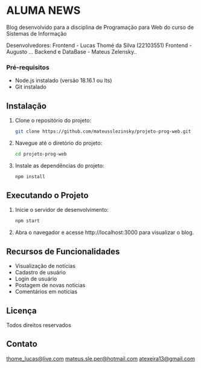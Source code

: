 # ALUMA NEWS

Blog desenvolvido para a disciplina de Programação para Web do curso de Sistemas de Informação

Desenvolvedores:
Frontend - Lucas Thomé da Silva (22103551)
Frontend - Augusto ...
Backend e DataBase - Mateus Zelensky..



### Pré-requisitos

- Node.js instalado (versão 18.16.1 ou lts)
- Git instalado

## Instalação


1. Clone o repositório do projeto:

   ```bash
   git clone https://github.com/mateusslezinsky/projeto-prog-web.git

2. Navegue até o diretório do projeto:

   ```bash
   cd projeto-prog-web

3. Instale as dependências do projeto:
    ```bash
   npm install

## Executando o Projeto
   
1. Inicie o servidor de desenvolvimento:
    ```bash
   npm start

2. Abra o navegador e acesse http://localhost:3000 para visualizar o blog.

## Recursos de Funcionalidades
   
   * Visualização de notícias
   * Cadastro de usuário
   * Login de usuário
   * Postagem de novas notícias
   * Comentários em notícias




































## Licença

Todos direitos reservados

## Contato

thome_lucas@live.com
mateus.sle.per@hotmail.com
atexeira13@gmail.com
